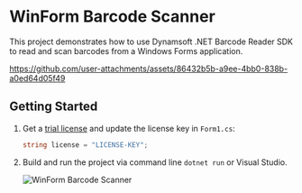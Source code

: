 # WinForm Barcode Scanner
This project demonstrates how to use Dynamsoft .NET Barcode Reader SDK to read and scan barcodes from a Windows Forms application.

https://github.com/user-attachments/assets/86432b5b-a9ee-4bb0-838b-a0ed64d05f49

## Getting Started
1. Get a [trial license](https://www.dynamsoft.com/customer/license/trialLicense) and update the license key in `Form1.cs`:

    ```cs
    string license = "LICENSE-KEY";
    ```

2. Build and run the project via command line `dotnet run` or Visual Studio.
     
    ![WinForm Barcode Scanner](https://github.com/user-attachments/assets/26e29578-d1f7-4189-b1fe-fca71617e30c)

